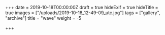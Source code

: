 +++
date = 2019-10-18T00:00:00Z
draft = true
hideExif = true
hideTitle = true
images = ["/uploads/2019-10-18_12-49-09_utc.jpg"]
tags = ["gallery", "archive"]
title = "wave"
weight = -5

+++
